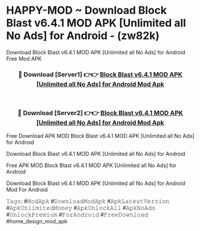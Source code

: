# HAPPY-MOD ~ Download Block Blast v6.4.1 MOD APK [Unlimited all No Ads] for Android - (zw82k)
Download Block Blast v6.4.1 MOD APK [Unlimited all No Ads] for Android Free Mod APK

<div align="center">
<h3>🔴 Download [Server1] 👉👉 <a href="https://apk-comot.site?title=Block_Blast_v6.4.1_MOD_APK_[Unlimited_all_No_Ads]_for_Android">Block Blast v6.4.1 MOD APK [Unlimited all No Ads] for Android Mod Apk</a></h3><br>

<h3>🔴 Download [Server2] 👉👉 <a href="https://apk-comot.site?title=Block_Blast_v6.4.1_MOD_APK_[Unlimited_all_No_Ads]_for_Android">Block Blast v6.4.1 MOD APK [Unlimited all No Ads] for Android Mod Apk</a></h3>
</div>


Free Download APK MOD Block Blast v6.4.1 MOD APK [Unlimited all No Ads] for Android

Download Block Blast v6.4.1 MOD APK [Unlimited all No Ads] for Android 

Free APK MOD Block Blast v6.4.1 MOD APK [Unlimited all No Ads] for Android 

Download Block Blast v6.4.1 MOD APK [Unlimited all No Ads] for Android Mod For Android

𝚃𝚊𝚐𝚜: #𝙼𝚘𝚍𝙰𝚙𝚔 #𝙳𝚘𝚠𝚗𝚕𝚘𝚊𝚍𝙼𝚘𝚍𝙰𝚙𝚔 #𝙰𝚙𝚔𝙻𝚊𝚝𝚎𝚜𝚝𝚅𝚎𝚛𝚜𝚒𝚘𝚗 #𝙰𝚙𝚔𝚄𝚗𝚕𝚒𝚖𝚒𝚝𝚎𝚍𝙼𝚘𝚗𝚎𝚢 #𝙰𝚙𝚔𝚄𝚗𝚕𝚘𝚌𝚔𝙰𝚕𝚕 #𝙰𝚙𝚔𝙽𝚘𝙰𝚍𝚜 #𝚄𝚗𝚕𝚘𝚌𝚔𝙿𝚛𝚎𝚖𝚒𝚞𝚖 #𝙵𝚘𝚛𝙰𝚗𝚍𝚛𝚘𝚒𝚍 #𝙵𝚛𝚎𝚎𝙳𝚘𝚠𝚗𝚕𝚘𝚊𝚍 #home_design_mod_apk